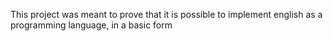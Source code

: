 This project was meant to prove that it is possible to implement english as a programming language, in a basic form